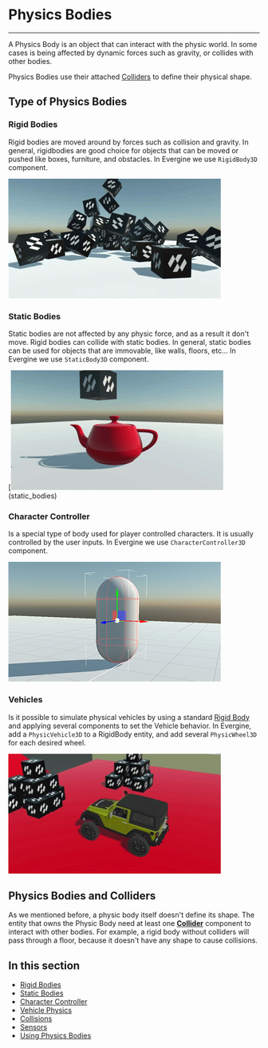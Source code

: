 # Physics Bodies
---

A Physics Body is an object that can interact with the physic world. In some cases is being affected by dynamic forces such as gravity, or collides with other bodies.

Physics Bodies use their attached [Colliders](../colliders/index.md) to define their physical shape.

## Type of Physics Bodies

### Rigid Bodies

Rigid bodies are moved around by forces such as collision and gravity. In general, rigidbodies are good choice for objects that can be moved or pushed like boxes, furniture, and obstacles. In Evergine we use `RigidBody3D` component.

[![Rigid Bodies](images/rigid_bodies.gif)](rigid_bodies.md)

### Static Bodies 

Static bodies are not affected by any physic force, and as a result it don't move. Rigid bodies can collide with static bodies. In general, static bodies can be used for objects that are immovable, like walls, floors, etc...
In Evergine we use `StaticBody3D` component.

[![Static Bodies](images/static_bodies.gif)(static_bodies)

### Character Controller

Is a special type of body used for player controlled characters. It is usually controlled by the user inputs.
In Evergine we use `CharacterController3D` component.

[![Character Controller](images/character_controller.png)](character_controller.md)

### Vehicles

Is it possible to simulate physical vehicles by using a standard [Rigid Body](rigid_bodies.md) and applying several components to set the Vehicle behavior.
In Evergine, add a `PhysicVehicle3D` to a RigidBody entity, and add several `PhysicWheel3D` for each desired wheel.

[![Vehicle Physics](images/physic_vehicle.gif)](vehicle_physics.md)


## Physics Bodies and Colliders

As we mentioned before, a physic body itself doesn't define its shape. The entity that owns the Physic Body need at least one **[Collider](../colliders/index.md)** component to interact with other bodies. For example, a rigid body without colliders will pass through a floor, because it doesn't have any shape to cause collisions.

## In this section

* [Rigid Bodies](rigid_bodies.md)
* [Static Bodies](static_bodies.md)
* [Character Controller](character_controller.md)
* [Vehicle Physics](vehicle_physics.md)
* [Collisions](collisions.md)
* [Sensors](sensors.md)
* [Using Physics Bodies](using_physics_bodies.md)